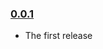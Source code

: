 ### [0.0.1](https://github.com/kristianmandrup/github-falcor/releases/tag/v0.0.1)

-	The first release
